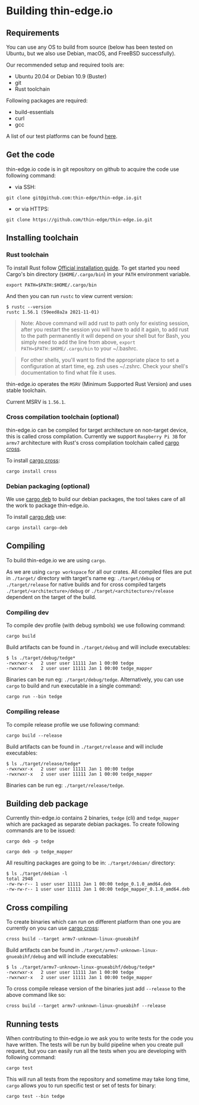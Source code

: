 # Building thin-edge.io

## Requirements

You can use any OS to build from source (below has been tested on Ubuntu, but we also use Debian, macOS, and FreeBSD successfully).

Our recommended setup and required tools are:

* Ubuntu 20.04 or Debian 10.9 (Buster)
* git
* Rust toolchain

Following packages are required:

* build-essentials
* curl
* gcc

A list of our test platforms can be found [here](docs/src/supported-platforms.md).

## Get the code

thin-edge.io code is in git repository on github to acquire the code use following command:

* via SSH:

```shell
git clone git@github.com:thin-edge/thin-edge.io.git
```

* or via HTTPS:

```shell
git clone https://github.com/thin-edge/thin-edge.io.git
```

## Installing toolchain

### Rust toolchain

To install Rust follow [Official installation guide](https://www.rust-lang.org/tools/install).
To get started you need Cargo's bin directory (`$HOME/.cargo/bin`) in your `PATH` environment variable.

```shell
export PATH=$PATH:$HOME/.cargo/bin
```

And then you can run `rustc` to view current version:

```shell
$ rustc --version
rustc 1.56.1 (59eed8a2a 2021-11-01)
```

> Note: Above command will add rust to path only for existing session,
> after you restart the session you will have to add it again,
> to add rust to the path permanently it will depend on your shell but for Bash,
> you simply need to add the line from above, `export PATH=$PATH:$HOME/.cargo/bin` to your ~/.bashrc.

> For other shells, you'll want to find the appropriate place to set a configuration at start time,
> eg. zsh uses ~/.zshrc. Check your shell's documentation to find what file it uses.

thin-edge.io operates the `MSRV` (Minimum Supported Rust Version) and uses stable toolchain.

Current MSRV is `1.56.1`.

### Cross compilation toolchain (optional)

thin-edge.io can be compiled for target architecture on non-target device, this is called cross compilation.
Currently we support `Raspberry Pi 3B` for `armv7` architecture with Rust's cross compilation toolchain called [cargo cross](https://github.com/rust-embedded/cross).

To install [cargo cross](https://github.com/rust-embedded/cross):

```shell
cargo install cross
```

### Debian packaging (optional)

We use [cargo deb](https://github.com/mmstick/cargo-deb) to build our debian packages, the tool takes care of all the work to package thin-edge.io.

To install [cargo deb](https://github.com/mmstick/cargo-deb) use:

```shell
cargo install cargo-deb
```

## Compiling

To build thin-edge.io we are using `cargo`.

As we are using  `cargo workspace` for all our crates. All compiled files are put in `./target/` directory with target's name eg: `./target/debug` or `./target/release` for native builds and for cross compiled targets `./target/<architecture>/debug` or `./target/<architecture>/release` dependent on the target of the build.

### Compiling dev

To compile dev profile (with debug symbols) we use following command:

```shell
cargo build
```

Build artifacts can be found in `./target/debug` and will include executables:

```shell
$ ls ./target/debug/tedge*
-rwxrwxr-x   2 user user 11111 Jan 1 00:00 tedge
-rwxrwxr-x   2 user user 11111 Jan 1 00:00 tedge_mapper
```

Binaries can be run eg: `./target/debug/tedge`.
Alternatively, you can use `cargo` to build and run executable in a single command:

```shell
cargo run --bin tedge
```

### Compiling release

To compile release profile we use following command:

```shell
cargo build --release
```

Build artifacts can be found in `./target/release` and will include executables:

```shell
$ ls ./target/release/tedge*
-rwxrwxr-x   2 user user 11111 Jan 1 00:00 tedge
-rwxrwxr-x   2 user user 11111 Jan 1 00:00 tedge_mapper
```

Binaries can be run eg: `./target/release/tedge`.

## Building deb package

Currently thin-edge.io contains 2 binaries, `tedge` (cli) and `tedge_mapper` which are packaged as separate debian packages. To create following commands are to be issued:

```shell
cargo deb -p tedge
```

```shell
cargo deb -p tedge_mapper
```

All resulting packages are going to be in: `./target/debian/` directory:

```shell
$ ls ./target/debian -l
total 2948
-rw-rw-r-- 1 user user 11111 Jan 1 00:00 tedge_0.1.0_amd64.deb
-rw-rw-r-- 1 user user 11111 Jan 1 00:00 tedge_mapper_0.1.0_amd64.deb
```

## Cross compiling

To create binaries which can run on different platform than one you are currently on you can use [cargo cross](https://github.com/rust-embedded/cross):

```shell
cross build --target armv7-unknown-linux-gnueabihf
```

Build artifacts can be found in `./target/armv7-unknown-linux-gnueabihf/debug` and will include executables:

```shell
$ ls ./target/armv7-unknown-linux-gnueabihf/debug/tedge*
-rwxrwxr-x   2 user user 11111 Jan 1 00:00 tedge
-rwxrwxr-x   2 user user 11111 Jan 1 00:00 tedge_mapper
```

To cross compile release version of the binaries just add `--release` to the above command like so:

```shell
cross build --target armv7-unknown-linux-gnueabihf --release
```

## Running tests

When contributing to thin-edge.io we ask you to write tests for the code you have written. The tests will be run by build pipeline when you create pull request, but you can easily run all the tests when you are developing with following command:

```shell
cargo test
```

This will run all tests from the repository and sometime may take long time, `cargo` allows you to run specific test or set of tests for binary:

```shell
cargo test --bin tedge
```
